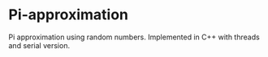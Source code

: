 # Pi-approximation
Pi approximation using random numbers. Implemented in C++ with threads and serial version.
